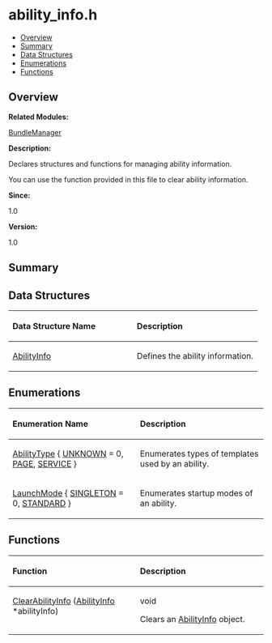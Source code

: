 # ability\_info.h<a name="EN-US_TOPIC_0000001054479523"></a>

-   [Overview](#section16434738165626)
-   [Summary](#section955928244165626)
-   [Data Structures](#nested-classes)
-   [Enumerations](#enum-members)
-   [Functions](#func-members)

## **Overview**<a name="section16434738165626"></a>

**Related Modules:**

[BundleManager](bundlemanager.md)

**Description:**

Declares structures and functions for managing ability information. 

You can use the function provided in this file to clear ability information.

**Since:**

1.0

**Version:**

1.0

## **Summary**<a name="section955928244165626"></a>

## Data Structures<a name="nested-classes"></a>

<a name="table248670706165626"></a>
<table><thead align="left"><tr id="row675828041165626"><th class="cellrowborder" valign="top" width="50%" id="mcps1.1.3.1.1"><p id="p665652263165626"><a name="p665652263165626"></a><a name="p665652263165626"></a>Data Structure Name</p>
</th>
<th class="cellrowborder" valign="top" width="50%" id="mcps1.1.3.1.2"><p id="p453054746165626"><a name="p453054746165626"></a><a name="p453054746165626"></a>Description</p>
</th>
</tr>
</thead>
<tbody><tr id="row2028803478165626"><td class="cellrowborder" valign="top" width="50%" headers="mcps1.1.3.1.1 "><p id="p686140661165626"><a name="p686140661165626"></a><a name="p686140661165626"></a><a href="abilityinfo.md">AbilityInfo</a></p>
</td>
<td class="cellrowborder" valign="top" width="50%" headers="mcps1.1.3.1.2 "><p id="p1024044014165626"><a name="p1024044014165626"></a><a name="p1024044014165626"></a>Defines the ability information. </p>
</td>
</tr>
</tbody>
</table>

## Enumerations<a name="enum-members"></a>

<a name="table535420925165626"></a>
<table><thead align="left"><tr id="row1372575849165626"><th class="cellrowborder" valign="top" width="50%" id="mcps1.1.3.1.1"><p id="p456918762165626"><a name="p456918762165626"></a><a name="p456918762165626"></a>Enumeration Name</p>
</th>
<th class="cellrowborder" valign="top" width="50%" id="mcps1.1.3.1.2"><p id="p980846865165626"><a name="p980846865165626"></a><a name="p980846865165626"></a>Description</p>
</th>
</tr>
</thead>
<tbody><tr id="row1923323290165626"><td class="cellrowborder" valign="top" width="50%" headers="mcps1.1.3.1.1 "><p id="p201189748165626"><a name="p201189748165626"></a><a name="p201189748165626"></a><a href="bundlemanager.md#ga44b675d687acff3d739404c1227b4259">AbilityType</a> { <a href="bundlemanager.md#gga44b675d687acff3d739404c1227b4259a6ce26a62afab55d7606ad4e92428b30c">UNKNOWN</a> = 0, <a href="bundlemanager.md#gga44b675d687acff3d739404c1227b4259ab788d9e2cde88d51a5cda409f75db490">PAGE</a>, <a href="bundlemanager.md#gga44b675d687acff3d739404c1227b4259a5f6d448017ecd0a56245e38b76596e07">SERVICE</a> }</p>
</td>
<td class="cellrowborder" valign="top" width="50%" headers="mcps1.1.3.1.2 "><p id="p507090948165626"><a name="p507090948165626"></a><a name="p507090948165626"></a>Enumerates types of templates used by an ability. </p>
</td>
</tr>
<tr id="row1404702314165626"><td class="cellrowborder" valign="top" width="50%" headers="mcps1.1.3.1.1 "><p id="p1765228835165626"><a name="p1765228835165626"></a><a name="p1765228835165626"></a><a href="bundlemanager.md#ga605d46d860e356a74db6842e66522854">LaunchMode</a> { <a href="bundlemanager.md#gga605d46d860e356a74db6842e66522854a57da18394d2f90538c40b0b8d4a3a3c7">SINGLETON</a> = 0, <a href="bundlemanager.md#gga605d46d860e356a74db6842e66522854a9de934790934fe831fe946c851e8338e">STANDARD</a> }</p>
</td>
<td class="cellrowborder" valign="top" width="50%" headers="mcps1.1.3.1.2 "><p id="p664042501165626"><a name="p664042501165626"></a><a name="p664042501165626"></a>Enumerates startup modes of an ability. </p>
</td>
</tr>
</tbody>
</table>

## Functions<a name="func-members"></a>

<a name="table1588188847165626"></a>
<table><thead align="left"><tr id="row649737844165626"><th class="cellrowborder" valign="top" width="50%" id="mcps1.1.3.1.1"><p id="p186892221165626"><a name="p186892221165626"></a><a name="p186892221165626"></a>Function</p>
</th>
<th class="cellrowborder" valign="top" width="50%" id="mcps1.1.3.1.2"><p id="p1827120758165626"><a name="p1827120758165626"></a><a name="p1827120758165626"></a>Description</p>
</th>
</tr>
</thead>
<tbody><tr id="row2040372253165626"><td class="cellrowborder" valign="top" width="50%" headers="mcps1.1.3.1.1 "><p id="p723798383165626"><a name="p723798383165626"></a><a name="p723798383165626"></a><a href="bundlemanager.md#ga7377545918725f75645b59b1b7a319fa">ClearAbilityInfo</a> (<a href="abilityinfo.md">AbilityInfo</a> *abilityInfo)</p>
</td>
<td class="cellrowborder" valign="top" width="50%" headers="mcps1.1.3.1.2 "><p id="p109750362165626"><a name="p109750362165626"></a><a name="p109750362165626"></a>void </p>
<p id="p1054575148165626"><a name="p1054575148165626"></a><a name="p1054575148165626"></a>Clears an <a href="abilityinfo.md">AbilityInfo</a> object. </p>
</td>
</tr>
</tbody>
</table>

